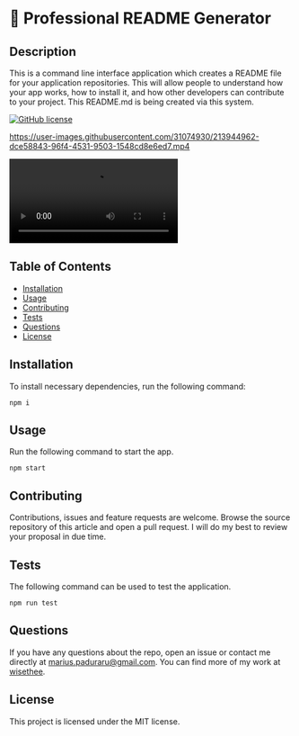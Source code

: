 
# :file_folder: Professional README Generator
## Description
This is a command line interface application which creates a README file for your application repositories. This will allow people to understand how your app works, how to install it, and how other developers can contribute to your project. This README.md is being created via this system.

[![GitHub license](https://img.shields.io/github/license/Naereen/StrapDown.js.svg)](LICENSE)

https://user-images.githubusercontent.com/31074930/213944962-dce58843-96f4-4531-9503-1548cd8e6ed7.mp4

![Click to see the video](https://user-images.githubusercontent.com/31074930/213944962-dce58843-96f4-4531-9503-1548cd8e6ed7.mp4?raw=true)

## Table of Contents
* [Installation](#installation)
* [Usage](#usage)
* [Contributing](#contributing)
* [Tests](#tests)
* [Questions](#questions)
* [License](#license)
## Installation
To install necessary dependencies, run the following command:
```
npm i
```
## Usage
Run the following command to start the app.
```
npm start
```
## Contributing
Contributions, issues and feature requests are welcome.  Browse the source repository of this article and open a pull request. I will do my best to review your proposal in due time.
## Tests
The following command can be used to test the application.
```
npm run test
```
## Questions
If you have any questions about the repo, open an issue or contact me directly at marius.paduraru@gmail.com. You can find more of my work at [wisethee](https://github.com/wisethee).
## License
This project is licensed under the MIT license.
